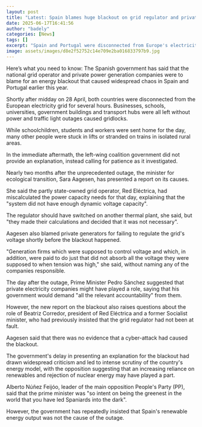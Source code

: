 ```yaml
---
layout: post
title: "Latest: Spain blames huge blackout on grid regulator and private firms"
date: 2025-06-17T16:41:56
author: "badely"
categories: [News]
tags: []
excerpt: "Spain and Portugal were disconnected from Europe's electricity grid for hours in April, causing chaos."
image: assets/images/d8e2f52752c14e709e2ba016833797b9.jpg
---
```


Here’s what you need to know: The Spanish government has said that the national grid operator and private power generation companies were to blame for an energy blackout that caused widespread chaos in Spain and Portugal earlier this year.

Shortly after midday on 28 April, both countries were disconnected from the European electricity grid for several hours. Businesses, schools, universities, government buildings and transport hubs were all left without power and traffic light outages caused gridlocks. 

While schoolchildren, students and workers were sent home for the day, many other people were stuck in lifts or stranded on trains in isolated rural areas.

In the immediate aftermath, the left-wing coalition government did not provide an explanation, instead calling for patience as it investigated. 

Nearly two months after the unprecedented outage, the minister for ecological transition, Sara Aagesen, has presented a report on its causes.

She said the partly state-owned grid operator, Red Eléctrica, had miscalculated the power capacity needs for that day, explaining that the "system did not have enough dynamic voltage capacity".

The regulator should have switched on another thermal plant, she said, but "they made their calculations and decided that it was not necessary".

Aagesen also blamed private generators for failing to regulate the grid's voltage shortly before the blackout happened.

"Generation firms which were supposed to control voltage and which, in addition, were paid to do just that did not absorb all the voltage they were supposed to when tension was high," she said, without naming any of the companies responsible.

The day after the outage, Prime Minister Pedro Sánchez suggested that private electricity companies might have played a role, saying that his government would demand "all the relevant accountability" from them.

However, the new report on the blackout also raises questions about the role of Beatriz Corredor, president of Red Eléctrica and a former Socialist minister, who had previously insisted that the grid regulator had not been at fault.

Aagesen said that there was no evidence that a cyber-attack had caused the blackout.

The government's delay in presenting an explanation for the blackout had drawn widespread criticism and led to intense scrutiny of the country's energy model, with the opposition suggesting that an increasing reliance on renewables and rejection of nuclear energy may have played a part. 

Alberto Núñez Feijóo, leader of the main opposition People's Party (PP), said that the prime minister was "so intent on being the greenest in the world that you have led Spaniards into the dark".

However, the government has repeatedly insisted that Spain's renewable energy output was not the cause of the outage.

